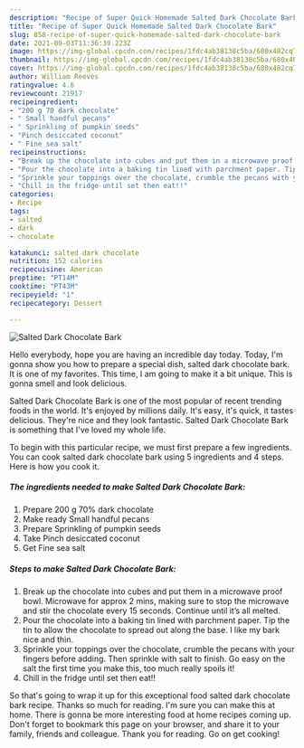 ```yaml
---
description: "Recipe of Super Quick Homemade Salted Dark Chocolate Bark"
title: "Recipe of Super Quick Homemade Salted Dark Chocolate Bark"
slug: 858-recipe-of-super-quick-homemade-salted-dark-chocolate-bark
date: 2021-09-03T11:36:39.223Z
image: https://img-global.cpcdn.com/recipes/1fdc4ab38138c5ba/680x482cq70/salted-dark-chocolate-bark-recipe-main-photo.jpg
thumbnail: https://img-global.cpcdn.com/recipes/1fdc4ab38138c5ba/680x482cq70/salted-dark-chocolate-bark-recipe-main-photo.jpg
cover: https://img-global.cpcdn.com/recipes/1fdc4ab38138c5ba/680x482cq70/salted-dark-chocolate-bark-recipe-main-photo.jpg
author: William Reeves
ratingvalue: 4.6
reviewcount: 21917
recipeingredient:
- "200 g 70 dark chocolate"
- " Small handful pecans"
- " Sprinkling of pumpkin seeds"
- "Pinch desiccated coconut"
- " Fine sea salt"
recipeinstructions:
- "Break up the chocolate into cubes and put them in a microwave proof bowl. Microwave for approx 2 mins, making sure to stop the microwave and stir the chocolate every 15 seconds. Continue until it’s all melted."
- "Pour the chocolate into a baking tin lined with parchment paper. Tip the tin to allow the chocolate to spread out along the base. I like my bark nice and thin."
- "Sprinkle your toppings over the chocolate, crumble the pecans with your fingers before adding. Then sprinkle with salt to finish. Go easy on the salt the first time you make this, too much really spoils it!"
- "Chill in the fridge until set then eat!!"
categories:
- Recipe
tags:
- salted
- dark
- chocolate

katakunci: salted dark chocolate 
nutrition: 152 calories
recipecuisine: American
preptime: "PT14M"
cooktime: "PT43M"
recipeyield: "1"
recipecategory: Dessert

---
```



![Salted Dark Chocolate Bark](https://img-global.cpcdn.com/recipes/1fdc4ab38138c5ba/680x482cq70/salted-dark-chocolate-bark-recipe-main-photo.jpg)

Hello everybody, hope you are having an incredible day today. Today, I'm gonna show you how to prepare a special dish, salted dark chocolate bark. It is one of my favorites. This time, I am going to make it a bit unique. This is gonna smell and look delicious.

Salted Dark Chocolate Bark is one of the most popular of recent trending foods in the world. It's enjoyed by millions daily. It's easy, it's quick, it tastes delicious. They're nice and they look fantastic. Salted Dark Chocolate Bark is something that I've loved my whole life.




To begin with this particular recipe, we must first prepare a few ingredients. You can cook salted dark chocolate bark using 5 ingredients and 4 steps. Here is how you cook it.

<!--inarticleads1-->

##### The ingredients needed to make Salted Dark Chocolate Bark:

1. Prepare 200 g 70% dark chocolate
1. Make ready  Small handful pecans
1. Prepare  Sprinkling of pumpkin seeds
1. Take Pinch desiccated coconut
1. Get  Fine sea salt




<!--inarticleads2-->

##### Steps to make Salted Dark Chocolate Bark:

1. Break up the chocolate into cubes and put them in a microwave proof bowl. Microwave for approx 2 mins, making sure to stop the microwave and stir the chocolate every 15 seconds. Continue until it’s all melted.
1. Pour the chocolate into a baking tin lined with parchment paper. Tip the tin to allow the chocolate to spread out along the base. I like my bark nice and thin.
1. Sprinkle your toppings over the chocolate, crumble the pecans with your fingers before adding. Then sprinkle with salt to finish. Go easy on the salt the first time you make this, too much really spoils it!
1. Chill in the fridge until set then eat!!




So that's going to wrap it up for this exceptional food salted dark chocolate bark recipe. Thanks so much for reading. I'm sure you can make this at home. There is gonna be more interesting food at home recipes coming up. Don't forget to bookmark this page on your browser, and share it to your family, friends and colleague. Thank you for reading. Go on get cooking!
